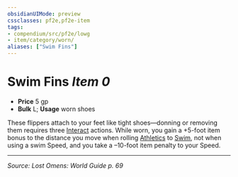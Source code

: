 ```yaml
---
obsidianUIMode: preview
cssclasses: pf2e,pf2e-item
tags:
- compendium/src/pf2e/lowg
- item/category/worn/
aliases: ["Swim Fins"]
---
```

# Swim Fins *Item 0*  

- **Price** 5 gp
- **Bulk** L; **Usage** worn shoes

These flippers attach to your feet like tight shoes—donning or removing them requires three [Interact](rules/actions/interact.md) actions. While worn, you gain a +5-foot item bonus to the distance you move when rolling [Athletics](compendium/skills.md#Athletics) to [Swim](rules/actions/swim.md), not when using a swim Speed, and you take a –10-foot item penalty to your Speed.


---
*Source: Lost Omens: World Guide p. 69*